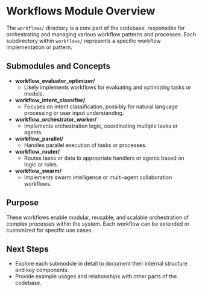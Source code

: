 # Workflows Module Overview

The `workflows/` directory is a core part of the codebase, responsible for orchestrating and managing various workflow patterns and processes. Each subdirectory within `workflows/` represents a specific workflow implementation or pattern.

## Submodules and Concepts

- **workflow_evaluator_optimizer/**
  - Likely implements workflows for evaluating and optimizing tasks or models.
- **workflow_intent_classifier/**
  - Focuses on intent classification, possibly for natural language processing or user input understanding.
- **workflow_orchestrator_worker/**
  - Implements orchestration logic, coordinating multiple tasks or agents.
- **workflow_parallel/**
  - Handles parallel execution of tasks or processes.
- **workflow_router/**
  - Routes tasks or data to appropriate handlers or agents based on logic or rules.
- **workflow_swarm/**
  - Implements swarm intelligence or multi-agent collaboration workflows.

## Purpose
These workflows enable modular, reusable, and scalable orchestration of complex processes within the system. Each workflow can be extended or customized for specific use cases.

## Next Steps
- Explore each submodule in detail to document their internal structure and key components.
- Provide example usages and relationships with other parts of the codebase.
